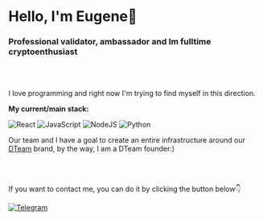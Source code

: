 <h1>Hello, I'm Eugene👋</h1>
<h3>Professional validator, ambassador and Im fulltime cryptoenthusiast</h3>

<br>
<br>

I love programming and right now I'm trying to find myself in this direction. 

<b>My current/main stack:</b>

![React](https://img.shields.io/badge/react-%2320232a.svg?style=for-the-badge&logo=react&logoColor=%2361DAFB)
![JavaScript](https://img.shields.io/badge/javascript-%23323330.svg?style=for-the-badge&logo=javascript&logoColor=%23F7DF1E)
![NodeJS](https://img.shields.io/badge/node.js-6DA55F?style=for-the-badge&logo=node.js&logoColor=white)
![Python](https://img.shields.io/badge/python-3670A0?style=for-the-badge&logo=python&logoColor=ffdd54)

Our team and I have a goal to create an entire infrastructure around our <a href="https://dteam.tech/">DTeam</a> brand, by the way, I am a DTeam founder:)

<br>
<br>

If you want to contact me, you can do it by clicking the button below👇

<a href="https://t.me/doodle0o" target="_blank">![Telegram](https://img.shields.io/badge/Telegram-2CA5E0?style=for-the-badge&logo=telegram&logoColor=white)</a>
